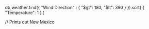 db.weather.find({ "Wind Direction" : { "$gt": 180, "$lt": 360 } }).sort( { "Temperature": 1 } )


// Prints out New Mexico